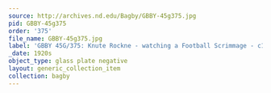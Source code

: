 ```yaml
---
source: http://archives.nd.edu/Bagby/GBBY-45g375.jpg
pid: GBBY-45g375
order: '375'
file_name: GBBY-45g375.jpg
label: 'GBBY 45G/375: Knute Rockne - watching a Football Scrimmage - c1920s'
_date: 1920s
object_type: glass plate negative
layout: generic_collection_item
collection: bagby
---
```

